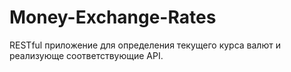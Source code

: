 # Money-Exchange-Rates
 RESTful приложение для определения текущего курса валют и реализующе соответствующие API.
